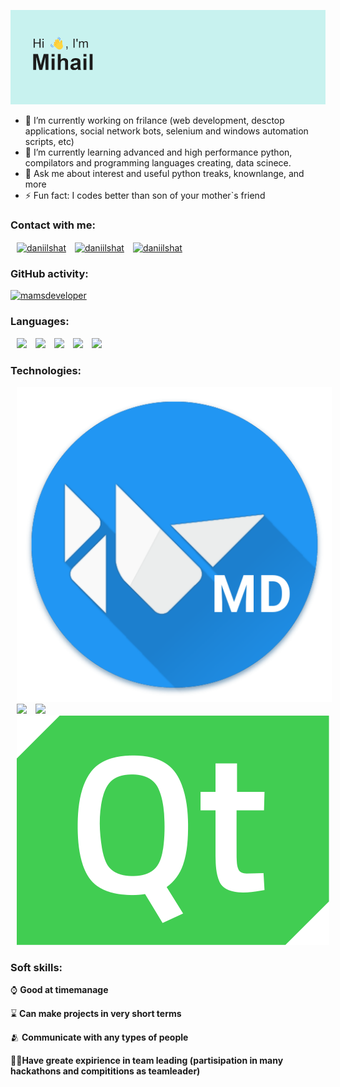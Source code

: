 <img src="https://github.com/mamsdeveloper/mamsdeveloper/blob/main/header.png"></img>

-   🔭 I’m currently working on frilance (web development, desctop applications, social network bots, selenium and windows automation scripts, etc)
-   🌱 I’m currently learning advanced and high performance python, compilators and programming languages creating, data scinece.
-   💬 Ask me about interest and useful python treaks, knownlange, and more
-   ⚡ Fun fact: I codes better than son of your mother`s friend

### Contact with me:

<p align="left">
<a style="margin-left: 10px;"href="https://t.me/butvin_mihail" target="blank"><img align="center" src="https://img.icons8.com/color/48/000000/telegram-app--v1.png" alt="daniilshat" height="40" width="40" /></a>
<a style="margin-left: 10px;"href="https://vk.com/belk1na_alena" target="blank"><img align="center" src="https://img.icons8.com/color/48/000000/vk-com.png" alt="daniilshat" height="40" width="40" /></a>
<a style="margin-left: 10px;"href="butvin.mihail@yandex.ru" alt="mamsdeveloper" target="blank"><img align="center" src="https://img.icons8.com/fluency/48/000000/mail.png" alt="daniilshat" height="40" width="40" /></a>
</p>

### GitHub activity:

<p align="left"> <a href="https://github.com/ryo-ma/github-profile-trophy"><img src="https://github-profile-trophy.vercel.app/?username=mamsdeveloper&theme=onedark&no-frame=true&no-bg=true&column=7" alt="mamsdeveloper" /></a> 
</p>

### Languages:

<p>
	<img style="margin-left: 10px;" src="https://img.icons8.com/color/48/000000/python--v2.png"/>
	<img style="margin-left: 10px;" src="https://img.icons8.com/color/48/000000/c-plus-plus-logo.png"/>
	<img style="margin-left: 10px;" src="https://img.icons8.com/color/48/000000/javascript--v1.png"/>
	<img style="margin-left: 10px;" src="https://img.icons8.com/color/48/000000/html-5--v1.png"/>
	<img style="margin-left: 10px;" src="https://img.icons8.com/color/48/000000/css3.png"/>
</p>

### Technologies:

<p>
	<a style="margin-left: 10px;" href="https://kivymd.readthedocs.io/en/latest/index.html"><img src="https://github.com/mamsdeveloper/mamsdeveloper/blob/main/kivymd_logo.png"></img></a>
	<a style="margin-left: 10px;"><img src="https://img.icons8.com/windows/32/000000/django.png"/></a>
	<a style="margin-left: 10px;"><img src="https://img.icons8.com/color/48/000000/opencv.png"/></a>
	<a style="margin-left: 10px;"><img src="https://github.com/mamsdeveloper/mamsdeveloper/blob/main/Qt_logo.png"></img></a>
</p>

### Soft skills:

<p>
	<p>⌚ <strong>Good at timemanage</strong></p>
	<p>⌛ <strong>Can make projects in very short terms</strong></p>
	<p>🫂 <strong>Communicate with any types of people</strong></p>
	<p>👨‍💼<strong>Have greate expirience in team leading (partisipation in many hackathons and compititions as teamleader)</strong></p>
</p>
